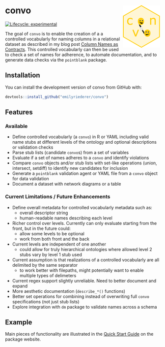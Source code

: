 # convo <img src='man/figures/logo.png' align="right" height="138" />

<!-- badges: start -->
[![Lifecycle: experimental](https://img.shields.io/badge/lifecycle-experimental-orange.svg)](https://www.tidyverse.org/lifecycle/#experimental)
<!-- badges: end -->

The goal of `convo` is to enable the creation of a a controlled vocabularly for naming columns in a relational dataset as described in my blog post [Column Names as Contracts](https://emilyriederer.netlify.app/post/column-name-contracts/). This controlled vocabularly can then be used to check a set of names for adherence, to automate documentation, and to generate data checks via the `pointblank` package.

## Installation

You can install the development version of convo from GitHub with:

``` r
devtools::install_github("emilyriederer/convo")
```

## Features

### Available

- Define controlled vocabularly (a `convo`) in R or YAML including valid name stubs at different levels of the ontology and optional descriptions or validation checks
- Parse stub lists (candidate `convo`s) from a set of variables
- Evaluate if a set of names adheres to a `convo` and identify violations
- Compare `convo` objects and/or stub lists with set-like operations (union, intersect, setdiff) to identify new candidates for inclusion
- Generate a `pointblank` validation agent or YAML file from a `convo` object for data validation
- Document a dataset with network diagrams or a table 

### Current Limitations / Future Enhancements

- Define overall metadata for controlled vocabularly metadata such as:
  + overall descriptor string
  + human-readable names describing each level
- Richer control over levels. Currently can only evaluate starting from the front, but in the future could:
  + allow some levels to be optional
  + work from both front and the back
- Current levels are independent of one another
  + could allow for truly hierarchical ontologies where allowed level 2 stubs vary by level 1 stub used
- Current assumption is that realizations of a controlled vocabularly are all delimited by the same separator
  + to work better with filepaths, might potentially want to enable multiple types of delimeters
- Current regex support slightly unreliable. Need to better document and expand
- More aesthetic documentation (`describe_*()` functions)
- Better set operations for combining instead of overwriting full `convo` specifications (not just stub lists)
- Explore integration with `dm` package to validate names across a schema

## Example

Main pieces of functionality are illustrated in the [Quick Start Guide](https://emilyriederer.github.io/convo/articles/quickstart-guide.html) on the package website.



